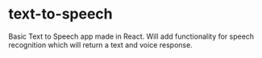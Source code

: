 # text-to-speech
Basic Text to Speech app made in React. 
Will add functionality for speech recognition which will return a text and voice response.
